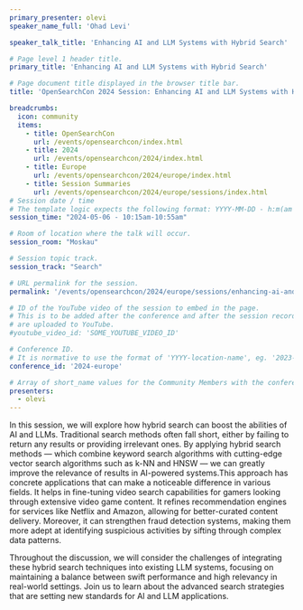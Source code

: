 ```yaml
---
primary_presenter: olevi
speaker_name_full: 'Ohad Levi'

speaker_talk_title: 'Enhancing AI and LLM Systems with Hybrid Search'

# Page level 1 header title.
primary_title: 'Enhancing AI and LLM Systems with Hybrid Search'

# Page document title displayed in the browser title bar.
title: 'OpenSearchCon 2024 Session: Enhancing AI and LLM Systems with Hybrid Search'

breadcrumbs:
  icon: community
  items:
    - title: OpenSearchCon
      url: /events/opensearchcon/index.html
    - title: 2024
      url: /events/opensearchcon/2024/index.html
    - title: Europe
      url: /events/opensearchcon/2024/europe/index.html
    - title: Session Summaries
      url: /events/opensearchcon/2024/europe/sessions/index.html
# Session date / time
# The template logic expects the following format: YYYY-MM-DD - h:m(am|pm)-(h:m(am|pm))
session_time: "2024-05-06 - 10:15am-10:55am"

# Room of location where the talk will occur.
session_room: "Moskau"

# Session topic track.
session_track: "Search"

# URL permalink for the session.
permalink: '/events/opensearchcon/2024/europe/sessions/enhancing-ai-and-llm-systems-with-hybrid-search.html'

# ID of the YouTube video of the session to embed in the page.
# This is to be added after the conference and after the session recordings
# are uploaded to YouTube.
#youtube_video_id: 'SOME_YOUTUBE_VIDEO_ID'

# Conference ID.
# It is normative to use the format of 'YYYY-location-name', eg. '2023-europe'.
conference_id: '2024-europe'

# Array of short_name values for the Community Members with the conference_speaker persona whom are presenting the session. This includes the primary_speaker indicated above and any other presenters (if any).
presenters:
  - olevi
---
```

In this session, we will explore how hybrid search can boost the abilities of AI and LLMs. Traditional search methods often fall short, either by failing to return any results or providing irrelevant ones. By applying hybrid search methods — which combine keyword search algorithms with cutting-edge vector search algorithms such as k-NN and HNSW — we can greatly improve the relevance of results in AI-powered systems.This approach has concrete applications that can make a noticeable difference in various fields. It helps in fine-tuning video search capabilities for gamers looking through extensive video game content. It refines recommendation engines for services like Netflix and Amazon, allowing for better-curated content delivery. Moreover, it can strengthen fraud detection systems, making them more adept at identifying suspicious activities by sifting through complex data patterns.

Throughout the discussion, we will consider the challenges of integrating these hybrid search techniques into existing LLM systems, focusing on maintaining a balance between swift performance and high relevancy in real-world settings. Join us to learn about the advanced search strategies that are setting new standards for AI and LLM applications.